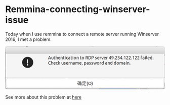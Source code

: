 # Remmina-connecting-winserver-issue

Today when I use remmina to connect a remote server running Winserver 2016, I met a problem. 

![rdp-problem](remmina-rdp.png)

See more about this problem at [here](https://unix.stackexchange.com/questions/440803/remmina-cant-remote-into-windows-server)

